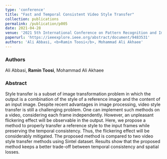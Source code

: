 ```yaml
---
type: 'conference'
title: "Fast and Temporal Consistent Video Style Transfer"
collection: publications
permalink: /publication/p005
date: 2021-04-28
venue: '2021 5th International Conference on Pattern Recognition and Image Analysis (IPRIA)'
paperurl: 'https://ieeexplore.ieee.org/abstract/document/9483531'
authors: 'Ali Abbasi, <b>Ramin Toosi</b>, Mohammad Ali Akhaee'
---
```


<h3> Authors </h3>
Ali Abbasi, <b>Ramin Toosi</b>, Mohammad Ali Akhaee

<h3> Abstract </h3>
Style transfer is a subset of image transformation problem in which the output is a combination of the style of a reference image and the content of an input image. Despite recent advantages in image processing, video style transfer is still a challenging problem. One can implement such methods on a video, considering each frame independently. However, an unpleasant flickering effect will be observable in the output. Here, we propose a method to properly transfer a reference style to the input frames while preserving the temporal consistency. Thus, the flickering effect will be considerably mitigated. The proposed method is compared to two video style transfer methods using Sintel dataset. Results show that the proposed method keeps a better trade-off between temporal consistency and spatial losses.